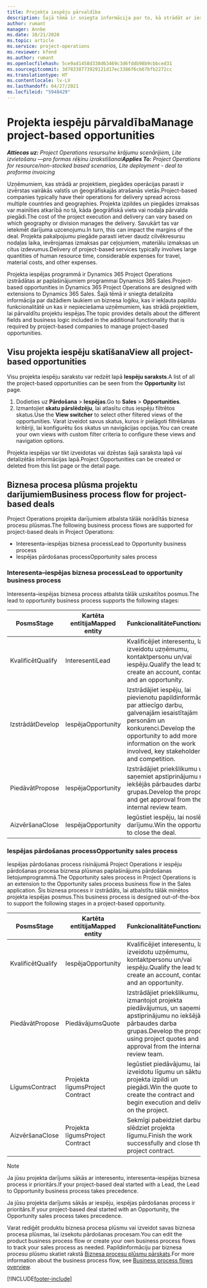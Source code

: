 ```yaml
---
title: Projekta iespēju pārvaldība
description: Šajā tēmā ir sniegta informācija par to, kā strādāt ar iespējām, kas ir saistītas ar projektiem.
author: rumant
manager: Annbe
ms.date: 10/21/2020
ms.topic: article
ms.service: project-operations
ms.reviewer: kfend
ms.author: rumant
ms.openlocfilehash: 5ce9ad1458d338d63469c3d6fddb98b9cbbced31
ms.sourcegitcommit: 3d78338773929121d17ec3386f6cb67bfb2272cc
ms.translationtype: HT
ms.contentlocale: lv-LV
ms.lasthandoff: 04/27/2021
ms.locfileid: "5948429"
---
```

# <a name="manage-project-based-opportunities"></a><span data-ttu-id="ffed7-103">Projekta iespēju pārvaldība</span><span class="sxs-lookup"><span data-stu-id="ffed7-103">Manage project-based opportunities</span></span>

<span data-ttu-id="ffed7-104">_**Attiecas uz:** Project Operations resursu/ne krājumu scenārijiem, Lite izvietošanu —pro formas rēķinu izrakstīšanai_</span><span class="sxs-lookup"><span data-stu-id="ffed7-104">_**Applies To:** Project Operations for resource/non-stocked based scenarios, Lite deployment - deal to proforma invoicing_</span></span>

<span data-ttu-id="ffed7-105">Uzņēmumiem, kas strādā ar projektiem, piegādes operācijas parasti ir izvērstas vairākās valstīs un ģeogrāfiskajās atrašanās vietās.</span><span class="sxs-lookup"><span data-stu-id="ffed7-105">Project-based companies typically have their operations for delivery spread across multiple countries and geographies.</span></span> <span data-ttu-id="ffed7-106">Projekta izpildes un piegādes izmaksas var mainīties atkarībā no tā, kāda ģeogrāfiskā vieta vai nodaļa pārvalda piegādi.</span><span class="sxs-lookup"><span data-stu-id="ffed7-106">The cost of the project execution and delivery can vary  based on which geography or division manages the delivery.</span></span> <span data-ttu-id="ffed7-107">Savukārt tas var ietekmēt darījuma uzcenojumu.</span><span class="sxs-lookup"><span data-stu-id="ffed7-107">In turn, this can impact the margins of the deal.</span></span> <span data-ttu-id="ffed7-108">Projekta pakalpojumu piegāde parasti ietver daudz cilvēkresursu nodaļas laika, ievērojamas izmaksas par ceļojumiem, materiālu izmaksas un citus izdevumus.</span><span class="sxs-lookup"><span data-stu-id="ffed7-108">Delivery of project-based services typically involves large quantities of human resource time, considerable expenses for travel, material costs, and other expenses.</span></span>

<span data-ttu-id="ffed7-109">Projekta iespējas programmā ir Dynamics 365 Project Operations izstrādātas ar paplašinājumiem programmai Dynamics 365 Sales.</span><span class="sxs-lookup"><span data-stu-id="ffed7-109">Project-based opportunities in Dynamics 365 Project Operations are designed with extensions to Dynamics 365 Sales.</span></span> <span data-ttu-id="ffed7-110">Šajā tēmā ir sniegta detalizēta informācija par dažādiem laukiem un biznesa loģiku, kas ir iekļauta papildu funkcionalitātē un kas ir nepieciešama uzņēmumiem, kas strādā projektiem, lai pārvaldītu projektu iespējas.</span><span class="sxs-lookup"><span data-stu-id="ffed7-110">The topic provides details about the different fields and business logic included in the additional functionality that is required by project-based companies to manage project-based opportunities.</span></span>

## <a name="view-all-project-based-opportunities"></a><span data-ttu-id="ffed7-111">Visu projekta iespēju skatīšana</span><span class="sxs-lookup"><span data-stu-id="ffed7-111">View all project-based opportunities</span></span>

<span data-ttu-id="ffed7-112">Visu projekta iespēju sarakstu var redzēt lapā **Iespēju saraksts**.</span><span class="sxs-lookup"><span data-stu-id="ffed7-112">A list of all the project-based opportunities can be seen from the **Opportunity** list page.</span></span> 

1. <span data-ttu-id="ffed7-113">Dodieties uz **Pārdošana** > **Iespējas**.</span><span class="sxs-lookup"><span data-stu-id="ffed7-113">Go to **Sales** > **Opportunities**.</span></span>
2. <span data-ttu-id="ffed7-114">Izmantojiet **skatu pārslēdzēju**, lai atlasītu citus iespēju filtrētos skatus.</span><span class="sxs-lookup"><span data-stu-id="ffed7-114">Use the **View switcher** to select other filtered views of the opportunities.</span></span> <span data-ttu-id="ffed7-115">Varat izveidot savus skatus, kuros ir pielāgoti filtrēšanas kritēriji, lai konfigurētu šos skatus un navigācijas opcijas.</span><span class="sxs-lookup"><span data-stu-id="ffed7-115">You can create your own views with custom filter criteria to configure these views and navigation options.</span></span>

<span data-ttu-id="ffed7-116">Projekta iespējas var tikt izveidotas vai dzēstas šajā saraksta lapā vai detalizētās informācijas lapā.</span><span class="sxs-lookup"><span data-stu-id="ffed7-116">Project Opportunities can be created or deleted from this list page or the detail page.</span></span>

## <a name="business-process-flow-for-project-based-deals"></a><span data-ttu-id="ffed7-117">Biznesa procesa plūsma projektu darījumiem</span><span class="sxs-lookup"><span data-stu-id="ffed7-117">Business process flow for project-based deals</span></span>

<span data-ttu-id="ffed7-118">Project Operations projekta darījumiem atbalsta tālāk norādītās biznesa procesu plūsmas.</span><span class="sxs-lookup"><span data-stu-id="ffed7-118">The following business process flows are supported for project-based deals in Project Operations:</span></span>

- <span data-ttu-id="ffed7-119">Interesenta–iespējas biznesa process</span><span class="sxs-lookup"><span data-stu-id="ffed7-119">Lead to Opportunity business process</span></span>
- <span data-ttu-id="ffed7-120">Iespējas pārdošanas process</span><span class="sxs-lookup"><span data-stu-id="ffed7-120">Opportunity sales process</span></span>

### <a name="lead-to-opportunity-business-process"></a><span data-ttu-id="ffed7-121">Interesenta–iespējas biznesa process</span><span class="sxs-lookup"><span data-stu-id="ffed7-121">Lead to opportunity business process</span></span> 
<span data-ttu-id="ffed7-122">Interesenta–iespējas biznesa process atbalsta tālāk uzskaitītos posmus.</span><span class="sxs-lookup"><span data-stu-id="ffed7-122">The lead to opportunity business process supports the following stages:</span></span>

| <span data-ttu-id="ffed7-123">Posms</span><span class="sxs-lookup"><span data-stu-id="ffed7-123">Stage</span></span> | <span data-ttu-id="ffed7-124">Kartēta entītija</span><span class="sxs-lookup"><span data-stu-id="ffed7-124">Mapped entity</span></span> | <span data-ttu-id="ffed7-125">Funkcionalitāte</span><span class="sxs-lookup"><span data-stu-id="ffed7-125">Functionality</span></span> |
| --- | --- | --- |
| <span data-ttu-id="ffed7-126">Kvalificēt</span><span class="sxs-lookup"><span data-stu-id="ffed7-126">Qualify</span></span> | <span data-ttu-id="ffed7-127">Interesenti</span><span class="sxs-lookup"><span data-stu-id="ffed7-127">Lead</span></span> | <span data-ttu-id="ffed7-128">Kvalificējiet interesentu, lai izveidotu uzņēmumu, kontaktpersonu un/vai iespēju.</span><span class="sxs-lookup"><span data-stu-id="ffed7-128">Qualify the lead to create an account, contact, and an opportunity.</span></span> |
| <span data-ttu-id="ffed7-129">Izstrādāt</span><span class="sxs-lookup"><span data-stu-id="ffed7-129">Develop</span></span> | <span data-ttu-id="ffed7-130">Iespēja</span><span class="sxs-lookup"><span data-stu-id="ffed7-130">Opportunity</span></span> | <span data-ttu-id="ffed7-131">Izstrādājiet iespēju, lai pievienotu papildinformāciju par attiecīgo darbu, galvenajām iesaistītajām personām un konkurenci.</span><span class="sxs-lookup"><span data-stu-id="ffed7-131">Develop the opportunity to add more information on the work involved, key stakeholders, and competition.</span></span> |
| <span data-ttu-id="ffed7-132">Piedāvāt</span><span class="sxs-lookup"><span data-stu-id="ffed7-132">Propose</span></span> | <span data-ttu-id="ffed7-133">Iespēja</span><span class="sxs-lookup"><span data-stu-id="ffed7-133">Opportunity</span></span> | <span data-ttu-id="ffed7-134">Izstrādājiet priekšlikumu un saņemiet apstiprinājumu no iekšējās pārbaudes darba grupas.</span><span class="sxs-lookup"><span data-stu-id="ffed7-134">Develop the proposal and get approval from the internal review team.</span></span> |
| <span data-ttu-id="ffed7-135">Aizvēršana</span><span class="sxs-lookup"><span data-stu-id="ffed7-135">Close</span></span> | <span data-ttu-id="ffed7-136">Iespēja</span><span class="sxs-lookup"><span data-stu-id="ffed7-136">Opportunity</span></span> | <span data-ttu-id="ffed7-137">Iegūstiet iespēju, lai noslēgtu darījumu.</span><span class="sxs-lookup"><span data-stu-id="ffed7-137">Win the opportunity to close the deal.</span></span> |

### <a name="opportunity-sales-process"></a><span data-ttu-id="ffed7-138">Iespējas pārdošanas process</span><span class="sxs-lookup"><span data-stu-id="ffed7-138">Opportunity sales process</span></span>
<span data-ttu-id="ffed7-139">Iespējas pārdošanas process risinājumā Project Operations ir iespēju pārdošanas procesa biznesa plūsmas paplašinājums pārdošanas lietojumprogrammā.</span><span class="sxs-lookup"><span data-stu-id="ffed7-139">The Opportunity sales process in Project Operations is an extension to the Opportunity sales process business flow in the Sales application.</span></span> <span data-ttu-id="ffed7-140">Šis biznesa process ir izstrādāts, lai atbalstītu tālāk minētos projekta iespējas posmus.</span><span class="sxs-lookup"><span data-stu-id="ffed7-140">This business process is designed out-of-the-box to support the following stages in a project-based opportunity.</span></span>

| <span data-ttu-id="ffed7-141">Posms</span><span class="sxs-lookup"><span data-stu-id="ffed7-141">Stage</span></span> | <span data-ttu-id="ffed7-142">Kartēta entītija</span><span class="sxs-lookup"><span data-stu-id="ffed7-142">Mapped entity</span></span> | <span data-ttu-id="ffed7-143">Funkcionalitāte</span><span class="sxs-lookup"><span data-stu-id="ffed7-143">Functionality</span></span> |
| --- | --- | --- |
| <span data-ttu-id="ffed7-144">Kvalificēt</span><span class="sxs-lookup"><span data-stu-id="ffed7-144">Qualify</span></span> | <span data-ttu-id="ffed7-145">Iespēja</span><span class="sxs-lookup"><span data-stu-id="ffed7-145">Opportunity</span></span> | <span data-ttu-id="ffed7-146">Kvalificējiet interesentu, lai izveidotu uzņēmumu, kontaktpersonu un/vai iespēju.</span><span class="sxs-lookup"><span data-stu-id="ffed7-146">Qualify the lead to create an account, contact, and an opportunity.</span></span> |
| <span data-ttu-id="ffed7-147">Piedāvāt</span><span class="sxs-lookup"><span data-stu-id="ffed7-147">Propose</span></span> | <span data-ttu-id="ffed7-148">Piedāvājums</span><span class="sxs-lookup"><span data-stu-id="ffed7-148">Quote</span></span> | <span data-ttu-id="ffed7-149">Izstrādājiet priekšlikumu, izmantojot projekta piedāvājumus, un saņemiet apstiprinājumu no iekšējās pārbaudes darba grupas.</span><span class="sxs-lookup"><span data-stu-id="ffed7-149">Develop the proposal using project quotes and get approval from the internal review team.</span></span> |
| <span data-ttu-id="ffed7-150">Līgums</span><span class="sxs-lookup"><span data-stu-id="ffed7-150">Contract</span></span> | <span data-ttu-id="ffed7-151">Projekta līgums</span><span class="sxs-lookup"><span data-stu-id="ffed7-151">Project Contract</span></span> | <span data-ttu-id="ffed7-152">Iegūstiet piedāvājumu, lai izveidotu līgumu un sāktu projekta izpildi un piegādi.</span><span class="sxs-lookup"><span data-stu-id="ffed7-152">Win the quote to create the contract and begin execution and delivery on the project.</span></span> |
| <span data-ttu-id="ffed7-153">Aizvēršana</span><span class="sxs-lookup"><span data-stu-id="ffed7-153">Close</span></span> | <span data-ttu-id="ffed7-154">Projekta līgums</span><span class="sxs-lookup"><span data-stu-id="ffed7-154">Project Contract</span></span> | <span data-ttu-id="ffed7-155">Sekmīgi pabeidziet darbu un slēdziet projekta līgumu.</span><span class="sxs-lookup"><span data-stu-id="ffed7-155">Finish the work successfully and close the project contract.</span></span> |

> [!NOTE]
> <span data-ttu-id="ffed7-156">Ja jūsu projekta darījums sākās ar interesentu, interesenta–iespējas biznesa process ir prioritārs.</span><span class="sxs-lookup"><span data-stu-id="ffed7-156">If your project-based deal started with a Lead, the Lead to Opportunity business process takes precedence.</span></span>
>
> <span data-ttu-id="ffed7-157">Ja jūsu projekta darījums sākās ar iespēju, iespējas pārdošanas process ir prioritārs.</span><span class="sxs-lookup"><span data-stu-id="ffed7-157">If your project-based deal started with an Opportunity, the Opportunity sales process takes precedence.</span></span>

<span data-ttu-id="ffed7-158">Varat rediģēt produktu biznesa procesa plūsmu vai izveidot savas biznesa procesa plūsmas, lai izsekotu pārdošanas procesam.</span><span class="sxs-lookup"><span data-stu-id="ffed7-158">You can edit the product business process flow or create your own business process flows to track your sales process as needed.</span></span> <span data-ttu-id="ffed7-159">Papildinformāciju par biznesa procesu plūsmu skatiet rakstā [Biznesa procesu plūsmu pārskats](/dynamics365/customerengagement/on-premises/customize/business-process-flows-overview).</span><span class="sxs-lookup"><span data-stu-id="ffed7-159">For more information about the business process flow, see [Business process flows overview](/dynamics365/customerengagement/on-premises/customize/business-process-flows-overview).</span></span>


[!INCLUDE[footer-include](../includes/footer-banner.md)]